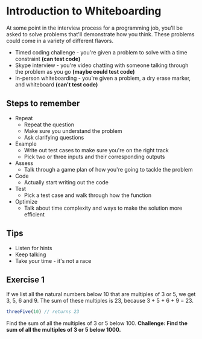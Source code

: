 # Introduction to Whiteboarding
At some point in the interview process for a programming job, you'll be asked to solve problems that'll demonstrate how you think. These problems could come in a variety of different flavors.
* Timed coding challenge - you're given a problem to solve with a time constraint **(can test code)**
* Skype interview - you're video chatting with someone talking through the problem as you go **(maybe could test code)**
* In-person whiteboarding - you're given a problem, a dry erase marker, and whiteboard **(can't test code)**

## Steps to remember
* Repeat
  - Repeat the question
  - Make sure you understand the problem
  - Ask clarifying questions
* Example
  - Write out test cases to make sure you're on the right track
  - Pick two or three inputs and their corresponding outputs
* Assess
  - Talk through a game plan of how you're going to tackle the problem
* Code
  - Actually start writing out the code
* Test
  - Pick a test case and walk through how the function
* Optimize
  - Talk about time complexity and ways to make the solution more efficient

## Tips
* Listen for hints
* Keep talking
* Take your time - it's not a race 

## Exercise 1
If we list all the natural numbers below 10 that are multiples of 3 or 5, we get 3, 5, 6 and 9. The sum of these multiples is 23, because 3 + 5 + 6 + 9 = 23.
```js 
threeFive(10) // returns 23 
```

Find the sum of all the multiples of 3 or 5 below 100.
**Challenge: Find the sum of all the multiples of 3 or 5 below 1000.**

